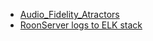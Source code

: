 * [Audio_Fidelity_Atractors](Audio_Fidelity_Atractors.md)
* [RoonServer logs to ELK stack](RoonServer_to_elk.md)
